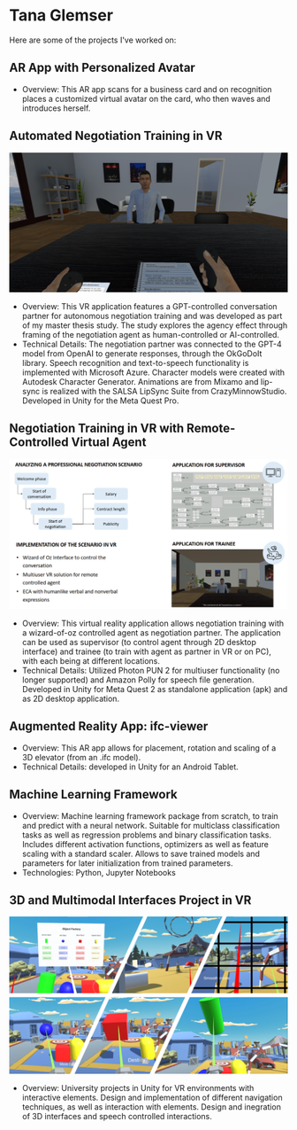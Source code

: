 # Tana Glemser
Here are some of the projects I've worked on:

## AR App with Personalized Avatar
- Overview: This AR app scans for a business card and on recognition places a customized virtual avatar on the card, who then waves and introduces herself.

## Automated Negotiation Training in VR
![Project Teaserimage](./images/exp01-crop.png)
- Overview: This VR application features a GPT-controlled conversation partner for autonomous negotiation training and was developed as part of my master thesis study. The study explores the agency effect through framing of the negotiation agent as human-controlled or AI-controlled.
- Technical Details: The negotiation partner was connected to the GPT-4 model from OpenAI to generate responses, through the OkGoDoIt library. Speech recognition and text-to-speech functionality is implemented with Microsoft Azure. Character models were created with Autodesk Character Generator. Animations are from Mixamo and lip-sync is realized with the SALSA LipSync Suite from CrazyMinnowStudio. Developed in Unity for the Meta Quest Pro.

## Negotiation Training in VR with Remote-Controlled Virtual Agent
![Project Teaserimage](./images/negotiation-woz-teaser.png)
- Overview: This virtual reality application allows negotiation training with a wizard-of-oz controlled agent as negotiation partner. The application can be used as supervisor (to control agent through 2D desktop interface) and trainee (to train with agent as partner in VR or on PC), with each being at different locations.
- Technical Details: Utilized Photon PUN 2 for multiuser functionality (no longer supported) and Amazon Polly for speech file generation. Developed in Unity for Meta Quest 2 as standalone application (apk) and as 2D desktop application.

## Augmented Reality App: ifc-viewer
- Overview: This AR app allows for placement, rotation and scaling of a 3D elevator (from an .ifc model).
- Technical Details: developed in Unity for an Android Tablet.

## Machine Learning Framework
- Overview: Machine learning framework package from scratch, to train and predict with a neural network. Suitable for multiclass classification tasks as well as regression problems and binary classification tasks. Includes different activation functions, optimizers as well as feature scaling with a standard scaler. Allows to save trained models and parameters for later initialization from trained parameters.
- Technologies: Python, Jupyter Notebooks

## 3D and Multimodal Interfaces Project in VR
![Project Teaserimage](./images/3dui_teaser.png)
- Overview: University projects in Unity for VR environments with interactive elements. Design and implementation of different navigation techniques, as well as interaction with elements. Design and inegration of 3D interfaces and speech controlled interactions. 



